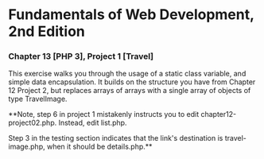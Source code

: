 # Fundamentals of Web Development, 2nd Edition
### Chapter 13 [PHP 3], Project 1 [Travel]
This exercise walks you through the usage of a static class variable, and simple data
encapsulation. It builds on the structure you have from Chapter 12 Project 2, but
replaces arrays of arrays with a single array of objects of type TravelImage.

**Note, step 6 in project 1 mistakenly instructs you to edit chapter12-project02.php. Instead, edit list.php.

Step 3 in the testing section indicates that the link's destination is travel-image.php, when it should be details.php.**

  
